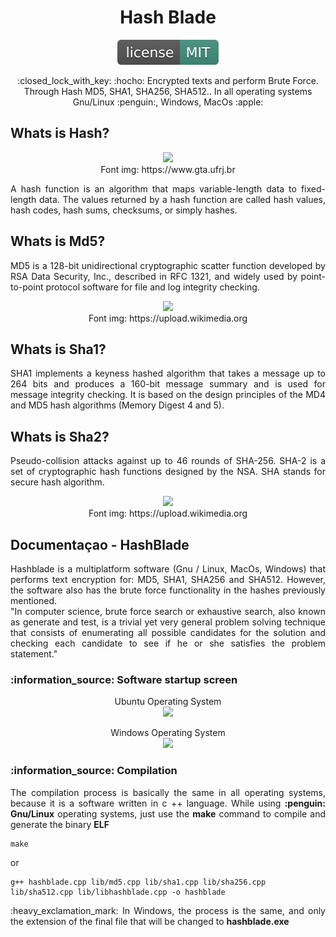 <h1 align="center">Hash Blade</h1>
<p align="center">
  <img src="https://github.com/WalderlanSena/tagsGit/blob/master/licenseMIT.svg">
</p>
<p align="center">:closed_lock_with_key: :hocho: Encrypted texts and perform Brute Force. Through Hash MD5, SHA1, SHA256, SHA512.. In all operating systems Gnu/Linux :penguin:, Windows, MacOs :apple:</p>

<h2>Whats is Hash?</h2>
<p align="center">
  <img src="https://www.gta.ufrj.br/ensino/eel879/trabalhos_vf_2008_2/hugo/NotesImages/Topic10NotesImage3.jpg"><br>
  Font img: https://www.gta.ufrj.br
</p>
<p align="justify">A hash function is an algorithm that maps variable-length data to fixed-length data. The values returned by a hash function are called hash values, hash codes, hash sums, checksums, or simply hashes.</p>

<h2>Whats is Md5?</h2>
<p align="justify">MD5 is a 128-bit unidirectional cryptographic scatter function developed by RSA Data Security, Inc., described in RFC 1321, and widely used by point-to-point protocol software for file and log integrity checking.</p>
<p align="center">
  <img src="https://upload.wikimedia.org/wikipedia/commons/thumb/c/c8/CPT-Hashing-File-Transmission.svg/350px-CPT-Hashing-File-Transmission.svg.png"><br>Font img: https://upload.wikimedia.org</p>

<h2>Whats is Sha1?</h2>

<p align="justify">SHA1 implements a keyness hashed algorithm that takes a message up to 264 bits and produces a 160-bit message summary and is used for message integrity checking. It is based on the design principles of the MD4 and MD5 hash algorithms (Memory Digest 4 and 5).</p>

<h2>Whats is Sha2?</h2>

<p align="justify">Pseudo-collision attacks against up to 46 rounds of SHA-256. SHA-2 is a set of cryptographic hash functions designed by the NSA. SHA stands for secure hash algorithm.</p> 
<p align="center">
  <img src="https://upload.wikimedia.org/wikipedia/commons/thumb/7/7d/SHA-2.svg/400px-SHA-2.svg.png"><br>Font img: https://upload.wikimedia.org</p>

<h2>Documentaçao - HashBlade</h2>

<p align="justify"> Hashblade is a multiplatform software (Gnu / Linux, MacOs, Windows) that performs text encryption for: MD5, SHA1, SHA256 and SHA512. However, the software also has the brute force functionality in the hashes previously mentioned. <br>
"In computer science, brute force search or exhaustive search, also known as generate and test, is a trivial yet very general problem solving technique that consists of enumerating all possible candidates for the solution and checking each candidate to see if he or she satisfies the problem statement."
</p>

<h3>:information_source: Software startup screen</h3>

<p align="center">
  Ubuntu Operating System<br />
  <img src="https://github.com/WalderlanSena/hashblade/blob/master/src/hashbladeLinux.png">
</p>

<p align="center">
  Windows Operating System<br />
  <img src="https://github.com/WalderlanSena/hashblade/blob/master/src/hashbladewin.png">
</p>

<h3>:information_source: Compilation</h3>

<p align="justify">The compilation process is basically the same in all operating systems, because it is a software written in c ++ language. While using <b>:penguin: Gnu/Linux</b> operating systems, just use the <b>make</b> command to compile and generate the binary <b>ELF</b>
  
 ```shellscript  
 make
 ```
 or
  ```shellscript
 g++ hashblade.cpp lib/md5.cpp lib/sha1.cpp lib/sha256.cpp lib/sha512.cpp lib/libhashblade.cpp -o hashblade
 ```
 <p align="justify">:heavy_exclamation_mark: In Windows, the process is the same, and only the extension of the final file that will be changed to <b>hashblade.exe</b></p>
